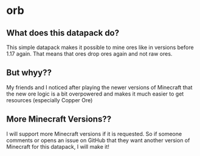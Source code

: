 # orb

## What does this datapack do?
This simple datapack makes it possible to mine ores like in versions before 1.17 again. That means that ores drop ores again and not raw ores.

## But whyy??
My friends and I noticed after playing the newer versions of Minecraft that the new ore logic is a bit overpowered and makes it much easier to get resources (especially Copper Ore)

## More Minecraft Versions??
I will support more Minecraft versions if it is requested. So if someone comments or opens an issue on GitHub that they want another version of Minecraft for this datapack, I will make it!


